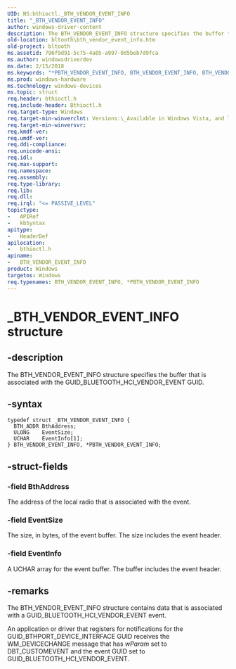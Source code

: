```yaml
---
UID: NS:bthioctl._BTH_VENDOR_EVENT_INFO
title: "_BTH_VENDOR_EVENT_INFO"
author: windows-driver-content
description: The BTH_VENDOR_EVENT_INFO structure specifies the buffer that is associated with the GUID_BLUETOOTH_HCI_VENDOR_EVENT GUID.
old-location: bltooth\bth_vendor_event_info.htm
old-project: bltooth
ms.assetid: 796f9d91-5c75-4a05-a997-0d5beb7d9fca
ms.author: windowsdriverdev
ms.date: 2/15/2018
ms.keywords: "*PBTH_VENDOR_EVENT_INFO, BTH_VENDOR_EVENT_INFO, BTH_VENDOR_EVENT_INFO structure [Bluetooth Devices], PBTH_VENDOR_EVENT_INFO, PBTH_VENDOR_EVENT_INFO structure pointer [Bluetooth Devices], _BTH_VENDOR_EVENT_INFO, bltooth.bth_vendor_event_info, bth_ref_039b7b82-a08d-41a4-9566-2a5192a23ac2.xml, bthioctl/BTH_VENDOR_EVENT_INFO, bthioctl/PBTH_VENDOR_EVENT_INFO"
ms.prod: windows-hardware
ms.technology: windows-devices
ms.topic: struct
req.header: bthioctl.h
req.include-header: Bthioctl.h
req.target-type: Windows
req.target-min-winverclnt: Versions:\_Available in Windows Vista, and later versions of Windows.
req.target-min-winversvr: 
req.kmdf-ver: 
req.umdf-ver: 
req.ddi-compliance: 
req.unicode-ansi: 
req.idl: 
req.max-support: 
req.namespace: 
req.assembly: 
req.type-library: 
req.lib: 
req.dll: 
req.irql: "<= PASSIVE_LEVEL"
topictype:
-	APIRef
-	kbSyntax
apitype:
-	HeaderDef
apilocation:
-	bthioctl.h
apiname:
-	BTH_VENDOR_EVENT_INFO
product: Windows
targetos: Windows
req.typenames: BTH_VENDOR_EVENT_INFO, *PBTH_VENDOR_EVENT_INFO
---
```


# _BTH_VENDOR_EVENT_INFO structure


## -description


The BTH_VENDOR_EVENT_INFO structure specifies the buffer that is associated with the
  GUID_BLUETOOTH_HCI_VENDOR_EVENT GUID.


## -syntax


````
typedef struct _BTH_VENDOR_EVENT_INFO {
  BTH_ADDR BthAddress;
  ULONG    EventSize;
  UCHAR    EventInfo[1];
} BTH_VENDOR_EVENT_INFO, *PBTH_VENDOR_EVENT_INFO;
````


## -struct-fields




### -field BthAddress

The address of the local radio that is associated with the event.


### -field EventSize

The size, in bytes, of the event buffer. The size includes the event header.


### -field EventInfo

A UCHAR array for the event buffer. The buffer includes the event header.


## -remarks



The BTH_VENDOR_EVENT_INFO structure contains data that is associated with a
    GUID_BLUETOOTH_HCI_VENDOR_EVENT event.

An application or driver that registers for notifications for the GUID_BTHPORT_DEVICE_INTERFACE GUID
    receives the WM_DEVICECHANGE message that has 
    <i>wParam</i> set to DBT_CUSTOMEVENT and the event GUID set to GUID_BLUETOOTH_HCI_VENDOR_EVENT.



